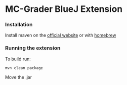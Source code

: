 # MC-Grader BlueJ Extension
### Installation
Install maven on the [official website](https://maven.apache.org/install.html) or with [homebrew](https://formulae.brew.sh/formula/maven)

### Running the extension
To build run:
```
mvn clean package
```
Move the .jar